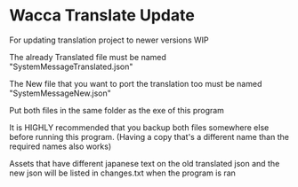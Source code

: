 # Wacca Translate Update
For updating translation project to newer versions
WIP

The already Translated file must be named "SystemMessageTranslated.json"

The New file that you want to port the translation too must be named "SystemMessageNew.json"

Put both files in the same folder as the exe of this program

It is HIGHLY recommended that you backup both files somewhere else before running this program. (Having a copy that's a different name than the required names also works)

Assets that have different japanese text on the old translated json and the new json will be listed in changes.txt when the program is ran
